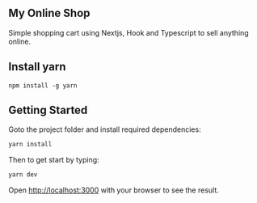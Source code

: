 ## My Online Shop

Simple shopping cart using Nextjs, Hook and Typescript to sell anything online.

## Install yarn

```
npm install -g yarn
```

## Getting Started

Goto the project folder and install required dependencies:

```bash
yarn install
```

Then to get start by typing:

```bash
yarn dev
```

Open [http://localhost:3000](http://localhost:3000) with your browser to see the result.
